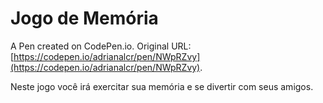 # Jogo de Memória

A Pen created on CodePen.io. Original URL: [https://codepen.io/adrianalcr/pen/NWpRZvy](https://codepen.io/adrianalcr/pen/NWpRZvy).

Neste jogo você irá exercitar sua memória e se divertir com seus amigos.